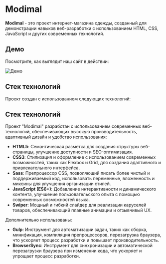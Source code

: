 # Modimal

**Modimal** - это проект интернет-магазина одежды, созданный для демонстрации навыков веб-разработки с использованием HTML, CSS, JavaScript и других современных технологий.

## Демо

Посмотрите, как выглядит наш сайт в действии:

![Демо](https://alexanderkoldin.github.io/modimal/)

## Стек технологий

Проект создан с использованием следующих технологий:

## Стек технологий

Проект "Modimal" разработан с использованием современных веб-технологий, обеспечивающих высокую производительность, адаптивный дизайн и удобство использования:

- **HTML5**: Семантическая разметка для создания структуры веб-страницы, улучшение доступности и SEO-оптимизация.
- **CSS3**: Стилизация и оформление с использованием современных возможностей, таких как Flexbox и Grid, для создания адаптивного и привлекательного интерфейса.
- **Sass**: Препроцессор CSS, позволяющий писать более чистый и поддерживаемый код, использовать переменные, вложенность и миксины для улучшения организации стилей.
- **JavaScript (ES6+)**: Добавление интерактивности и динамического контента, улучшение пользовательского опыта с помощью современных возможностей языка.
- **Swiper**: Мощный и гибкий слайдер для реализации каруселей товаров, обеспечивающий плавные анимации и отзывчивый UX.

Дополнительно использованы:
- **Gulp**: Инструмент для автоматизации задач, таких как сборка, минификация, компиляция препроцессоров, перезагрузка браузера, что ускоряет процесс разработки и повышает производительность.
- **BrowserSync**: Инструмент для синхронизации и автоматической перезагрузки браузера при изменении кода, что ускоряет и упрощает процесс разработки.
